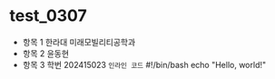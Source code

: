 # test_0307
- 항목 1 한라대 미래모빌리티공학과 
- 항목 2 윤동현
- 항목 3 학번 202415023
`인라인 코드`
#!/bin/bash
echo "Hello, world!"

